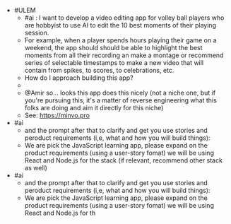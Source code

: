 - #ULEM
	- #ai : I want to develop a video editing app for volley ball players who are hobbyist to use AI to edit the 10 best moments of their playing session.
	- For example, when a player spends hours playing their game on a weekend, the app should should be able to highlight the best moments from all their recording an make a montage or recommend series of selectable timestamps to make a new video that will contain from spikes, to scores, to celebrations, etc.
	- How do I approach building this app?
	-
	- @Amir so... looks this app does this nicely (not a niche one, but if you're pursuing this, it's a matter of reverse engineering what this folks are doing and aim it directly for this niche)
	- See: https://minvo.pro
- #ai
	- and the prompt after that to clarify and get you use stories and peroduct requirements (i,e, what and how you will build things):
	- We are pick the JavaScript learning app, please expand on the product requirements (using a user-story fomat) we will be using React and Node.js for the stack (if relevant, recommend other stack as well)
- #ai
	- and the prompt after that to clarify and get you use stories and peroduct requirements (i,e, what and how you will build things):
	- We are pick the JavaScript learning app, please expand on the product requirements (using a user-story fomat) we will be using React and Node.js for th